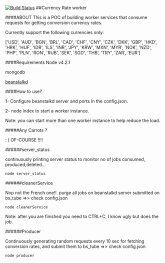 
[![Build Status](https://travis-ci.org/ka-sh/DQQABwAACgYJCgwCBA8JBg.svg?branch=master)](https://travis-ci.org/ka-sh/DQQABwAACgYJCgwCBA8JBg)
##Currency Rate worker

####ABOUT
This is a POC of building worker services that consume requests for getting conversion currency rates.

Currently support the following currencies only:

['USD', 'AUD', 'BGN', 'BRL', 'CAD', 'CHF', 'CNY', 'CZK', 'DKK',
'GBP', 'HKD', 'HRK', 'HUF', 'IDR', 'ILS', 'INR', 'JPY',
'KRW', 'MXN', 'MYR', 'NOK', 'NZD', 'PHP', 'PLN', 'RON',
'RUB', 'SEK', 'SGD', 'THB', 'TRY', 'ZAR', 'EUR']

####Requirements
Node v4.2.1

mongodb

[beanstalkd](http://kr.github.io/beanstalkd/)

####How to use?

1- Configure beanstalkd server and ports in the config.json.


2- node index to start a worker instance.

Note: you can start more than one worker instance to help reduce the load.

#####Any Carrots ?

: )  OF-COURSE !!!!

######server_status

continuously printing server status to monitor no of jobs consumed, produced,deleted...

```
node server_status  
```
######cleanerService

Nop not the French one!!. purge all jobs on beanstalkd server submitted on bs_tube =>> check config.json

```
node cleanerService
```
Note: after you are finished you need to CTRL+C, I know ugly but does the job.

######Producer

Continuously generating random requests every 10 sec for fetching conversion rates, and submit them to bs_tube =>> check config.json

```
node producer
```
